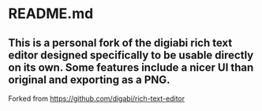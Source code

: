 # README.md
This is a personal fork of the digiabi rich text editor designed specifically to be usable directly on its own.
Some features include a nicer UI than original and exporting as a PNG. <br/>
---
Forked from https://github.com/digabi/rich-text-editor